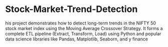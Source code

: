 # Stock-Market-Trend-Detection
his project demonstrates how to detect long-term trends in the NIFTY 50 stock market index using the Moving Average Crossover Strategy. It forms a complete ETL pipeline (Extract, Transform, Load) using Python and popular data science libraries like Pandas, Matplotlib, Seaborn, and y finance
